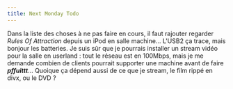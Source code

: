 ```yaml
---
title: Next Monday Todo
---
```


Dans la liste des choses à ne pas faire en cours, il faut rajouter regarder
_Rules Of Attraction_ depuis un iPod en salle machine... L'USB2 ça trace, mais
bonjour les batteries. Je suis sûr que je pourrais installer un stream vidéo
pour la salle en userland : tout le réseau est en 100Mbps, mais je me demande
combien de clients pourrait supporter une machine avant de faire
***pffuittt***... Quoique ça dépend aussi de ce que je stream, le film rippé
en divx, ou le DVD ?

